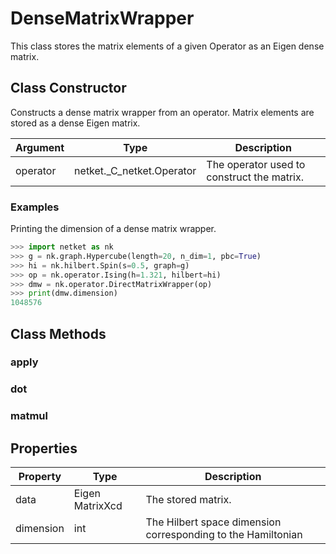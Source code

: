 # DenseMatrixWrapper
This class stores the matrix elements of
 a given Operator as an Eigen dense matrix.

## Class Constructor
Constructs a dense matrix wrapper from an operator. Matrix elements are
stored as a dense Eigen matrix.

|Argument|          Type           |               Description                |
|--------|-------------------------|------------------------------------------|
|operator|netket._C_netket.Operator|The operator used to construct the matrix.|

### Examples
Printing the dimension of a dense matrix wrapper.

```python
>>> import netket as nk
>>> g = nk.graph.Hypercube(length=20, n_dim=1, pbc=True)
>>> hi = nk.hilbert.Spin(s=0.5, graph=g)
>>> op = nk.operator.Ising(h=1.321, hilbert=hi)
>>> dmw = nk.operator.DirectMatrixWrapper(op)
>>> print(dmw.dimension)
1048576

```




## Class Methods 
### apply
### dot
### matmul
## Properties

|Property |      Type      |                         Description                         |
|---------|----------------|-------------------------------------------------------------|
|data     |Eigen MatrixXcd | The stored matrix.                                          |
|dimension|int             | The Hilbert space dimension corresponding to the Hamiltonian|
